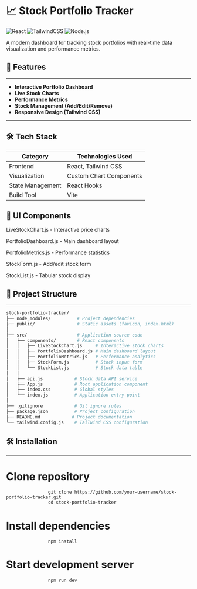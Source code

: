 # 📈 Stock Portfolio Tracker  

![React](https://img.shields.io/badge/React-20232A?logo=react&logoColor=61DAFB) 
![TailwindCSS](https://img.shields.io/badge/Tailwind_CSS-38B2AC?logo=tailwind-css&logoColor=white)
![Node.js](https://img.shields.io/badge/Node.js-339933?logo=nodedotjs&logoColor=white)

A modern dashboard for tracking stock portfolios with real-time data visualization and performance metrics.

## 🚀 Features
-------------------------------------------------------------------------------------------
- **Interactive Portfolio Dashboard**
- **Live Stock Charts**
- **Performance Metrics**
- **Stock Management (Add/Edit/Remove)**
- **Responsive Design (Tailwind CSS)**
----------------------------------------------------------------------------------------
## 🛠 Tech Stack
| Category          | Technologies Used                  |
|-------------------|-----------------------------------|
| Frontend          | React, Tailwind CSS               |
| Visualization     | Custom Chart Components           |
| State Management  | React Hooks                      |
| Build Tool        | Vite                             |

🎨 UI Components
------------------------------------------------------------------------------------------
LiveStockChart.js - Interactive price charts

PortfolioDashboard.js - Main dashboard layout

PortfolioMetrics.js - Performance statistics

StockForm.js - Add/edit stock form

StockList.js - Tabular stock display

## 📁 Project Structure
---------------------------------------------------------------------------------------

```bash
stock-portfolio-tracker/
├── node_modules/          # Project dependencies
├── public/                # Static assets (favicon, index.html)
│
├── src/                   # Application source code
│   ├── components/        # React components
│   │   ├── LiveStockChart.js     # Interactive stock charts
│   │   ├── PortfolioDashboard.js # Main dashboard layout
│   │   ├── PortfolioMetrics.js   # Performance analytics
│   │   ├── StockForm.js          # Stock input form
│   │   └── StockList.js          # Stock data table
│   │
│   ├── api.js            # Stock data API service
│   ├── App.js            # Root application component
│   ├── index.css         # Global styles
│   └── index.js          # Application entry point
│
├── .gitignore            # Git ignore rules
├── package.json          # Project configuration
├── README.md            # Project documentation
└── tailwind.config.js    # Tailwind CSS configuration
```
## 🛠️ Installation  
------------------------------------------------------------------------------
# Clone repository
                    git clone https://github.com/your-username/stock-portfolio-tracker.git
                    cd stock-portfolio-tracker

# Install dependencies
                    npm install

# Start development server
                    npm run dev
